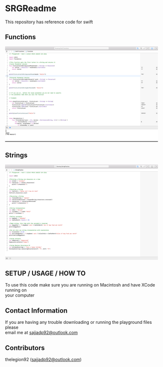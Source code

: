 # SRGReadme
This repository has reference code for swift

## Functions
![Functions](Images/FunctionsPractice.png)

## Strings
![Strings](Images/StringPractice.png)

## SETUP / USAGE / HOW TO
To use this code make sure you are running on Macintosh and have XCode running on  
your computer

## Contact Information
If you are having any trouble downloading or running the playground files please  
email me at sajjadp92@outlook.com

## Contributors
thelegion92 (sajjadp92@outlook.com)
